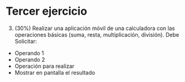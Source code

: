 # Tercer ejercicio

3. (30%) Realizar una aplicación móvil de una calculadora con las operaciones básicas
(suma, resta, multiplicación, división). Debe Solicitar:

  - Operando 1
  - Operando 2
  - Operación para realizar
  - Mostrar en pantalla el resultado

